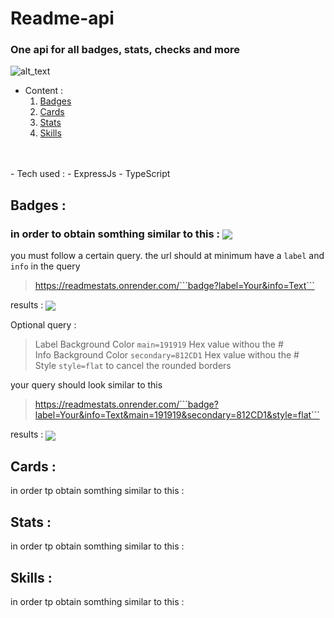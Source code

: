 # Readme-api
### One api for all badges, stats, checks and more

![alt_text](https://readmestats.onrender.com/badge?label=Build&info=-version)

- Content :
  1. [Badges](#badges)
  2. [Cards](#cards)
  3. [Stats](#stats)
  4. [Skills](#skills)

<br>
<br>
- Tech used :
    - ExpressJs
    - TypeScript
<h2 id="badges">Badges :</h2>
<p>

   ### in order to obtain somthing similar to this :  <img align="center" src='https://readmestats.onrender.com/badge?label=Your&info=Badge'>

   you must follow a certain query.
   the url should at minimum have a ```label``` and ```info``` in the query

   >https://readmestats.onrender.com/```badge?label=Your&info=Text```

   results :
   <img align="center" src='https://readmestats.onrender.com/badge?label=Your&info=Text'>
   
   Optional query :
   >Label Background Color ```main=191919``` Hex value withou the # <br>
   >Info Background Color ```secondary=812CD1``` Hex value withou the #<br>
   >Style ```style=flat``` to cancel the rounded borders

   your query should look similar to this
   >https://readmestats.onrender.com/```badge?label=Your&info=Text&main=191919&secondary=812CD1&style=flat```

   results :
   <img align="center" src='https://readmestats.onrender.com/badge?label=Your&info=Text&main=191919&secondary=812CD1&style=flat'>
</p>
<h2 id="cards">Cards :</h2>
<p>
    in order tp obtain somthing similar to this :
</p>
<h2 id="stats">Stats :</h2>
<p>
    in order tp obtain somthing similar to this :
</p>
<h2 id="skills">Skills :</h2>
<p>
    in order tp obtain somthing similar to this :
</p>
